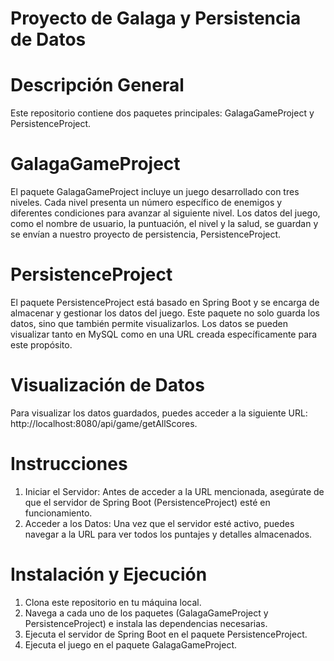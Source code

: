 # Proyecto de Galaga y Persistencia de Datos

# Descripción General
Este repositorio contiene dos paquetes principales: GalagaGameProject y PersistenceProject.

# GalagaGameProject
El paquete GalagaGameProject incluye un juego desarrollado con tres niveles. Cada nivel presenta un número específico de enemigos y diferentes condiciones para avanzar al siguiente nivel. Los datos del juego, como el nombre de usuario, la puntuación, el nivel y la salud, se guardan y se envían a nuestro proyecto de persistencia, PersistenceProject.

# PersistenceProject
El paquete PersistenceProject está basado en Spring Boot y se encarga de almacenar y gestionar los datos del juego. Este paquete no solo guarda los datos, sino que también permite visualizarlos. Los datos se pueden visualizar tanto en MySQL como en una URL creada específicamente para este propósito.

# Visualización de Datos
Para visualizar los datos guardados, puedes acceder a la siguiente URL:
http://localhost:8080/api/game/getAllScores.

# Instrucciones
1. Iniciar el Servidor: Antes de acceder a la URL mencionada, asegúrate de que el servidor de Spring Boot (PersistenceProject) esté en funcionamiento.
2. Acceder a los Datos: Una vez que el servidor esté activo, puedes navegar a la URL para ver todos los puntajes y detalles almacenados.

# Instalación y Ejecución
1. Clona este repositorio en tu máquina local.
2. Navega a cada uno de los paquetes (GalagaGameProject y PersistenceProject) e instala las dependencias necesarias.
3. Ejecuta el servidor de Spring Boot en el paquete PersistenceProject.
4. Ejecuta el juego en el paquete GalagaGameProject.
